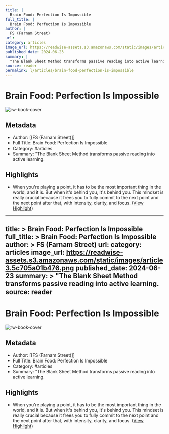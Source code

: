 ```yaml
---
title: |
  Brain Food: Perfection Is Impossible
full_title: |
  Brain Food: Perfection Is Impossible
author: |
  FS (Farnam Street)
url: 
category: articles
image_url: https://readwise-assets.s3.amazonaws.com/static/images/article3.5c705a01b476.png
published_date: 2024-06-23
summary: |
  "The Blank Sheet Method transforms passive reading into active learning.
source: reader
permalink: l/articles/brain-food-perfection-is-impossible
---
```

# Brain Food: Perfection Is Impossible

![rw-book-cover](https://readwise-assets.s3.amazonaws.com/static/images/article3.5c705a01b476.png)

## Metadata
- Author: [[FS (Farnam Street)]]
- Full Title: Brain Food: Perfection Is Impossible
- Category: #articles
- Summary: "The Blank Sheet Method transforms passive reading into active learning.

## Highlights
- When you're playing a point, it has to be the most important thing in the world, and it is. But when it's behind you, It's behind you. This mindset is really crucial because it frees you to fully commit to the next point and the next point after that, with intensity, clarity, and focus. ([View Highlight](https://read.readwise.io/read/01j14spe4hqj5xg2shqnc8e85r))


---
title: >
  Brain Food: Perfection Is Impossible
full_title: >
  Brain Food: Perfection Is Impossible
author: >
  FS (Farnam Street)
url: 
category: articles
image_url: https://readwise-assets.s3.amazonaws.com/static/images/article3.5c705a01b476.png
published_date: 2024-06-23
summary: >
  "The Blank Sheet Method transforms passive reading into active learning.
source: reader
---
# Brain Food: Perfection Is Impossible

![rw-book-cover](https://readwise-assets.s3.amazonaws.com/static/images/article3.5c705a01b476.png)

## Metadata
- Author: [[FS (Farnam Street)]]
- Full Title: Brain Food: Perfection Is Impossible
- Category: #articles
- Summary: "The Blank Sheet Method transforms passive reading into active learning.

## Highlights
- When you're playing a point, it has to be the most important thing in the world, and it is. But when it's behind you, It's behind you. This mindset is really crucial because it frees you to fully commit to the next point and the next point after that, with intensity, clarity, and focus. ([View Highlight](https://read.readwise.io/read/01j14spe4hqj5xg2shqnc8e85r))


